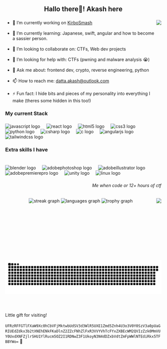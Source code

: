 <h2 align="center">Hallo there👋! Akash here</h2>

###

<img align="right" height="350" src="https://mir-s3-cdn-cf.behance.net/project_modules/1400/57321d71827309.5bd22e2227932.png"  />

###

- 🔭 I’m currently working on [KirboSmash](https://github.com/ShinyACash/KirboSmash)<br><br>
- 🌱 I’m currently learning: Japanese, swift, angular and how to become a sassier person.<br><br>
- 👯 I’m looking to collaborate on: CTFs, Web dev projects<br><br>
- 🤝 I’m looking for help with: CTFs (pwning and malware analysis 😭)<br><br>
- 💬 Ask me about: frontend dev, crypto, reverse engineering, python<br><br>
- 📫 How to reach me: datta.akash@outlook.com<br><br>
- ⚡ Fun fact: I hide bits and pieces of my personality into everything I make (theres some hidden in this too!)

###

<h3 align="left">My current Stack</h3>

###

<div align="left">
  <img src="https://cdn.jsdelivr.net/gh/devicons/devicon/icons/javascript/javascript-original.svg" height="30" alt="javascript logo"  />
  <img width="12" />
  <img src="https://cdn.jsdelivr.net/gh/devicons/devicon/icons/react/react-original.svg" height="30" alt="react logo"  />
  <img width="12" />
  <img src="https://cdn.jsdelivr.net/gh/devicons/devicon/icons/html5/html5-original.svg" height="30" alt="html5 logo"  />
  <img width="12" />
  <img src="https://cdn.jsdelivr.net/gh/devicons/devicon/icons/css3/css3-original.svg" height="30" alt="css3 logo"  />
  <img width="12" />
  <img src="https://cdn.jsdelivr.net/gh/devicons/devicon/icons/python/python-original.svg" height="30" alt="python logo"  />
  <img width="12" />
  <img src="https://cdn.jsdelivr.net/gh/devicons/devicon/icons/csharp/csharp-original.svg" height="30" alt="csharp logo"  />
  <img width="12" />
  <img src="https://cdn.jsdelivr.net/gh/devicons/devicon/icons/c/c-original.svg" height="30" alt="c logo"  />
  <img width="12" />
  <img src="https://cdn.jsdelivr.net/gh/devicons/devicon/icons/angularjs/angularjs-original.svg" height="30" alt="angularjs logo" id="GOOGLE IM COMING FOR YOU" />
  <img width="12" />
  <img src="https://skillicons.dev/icons?i=tailwind" height="30" alt="tailwindcss logo"  />
</div>

###

<h3 align="left">Extra skills I have</h3>

###

<br clear="both">

<div align="left">
  <img src="https://skillicons.dev/icons?i=blender" height="30" alt="blender logo"  />
  <img width="12" />
  <img src="https://skillicons.dev/icons?i=ps" height="30" alt="adobephotoshop logo"  />
  <img width="12" />
  <img src="https://skillicons.dev/icons?i=ai" height="30" alt="adobeillustrator logo"  />
  <img width="12" />
  <img src="https://skillicons.dev/icons?i=pr" height="30" alt="adobepremierepro logo"  />
  <img width="12" />
  <img src="https://skillicons.dev/icons?i=unity" height="30" alt="unity logo"  />
  <img width="12" />
  <img src="https://cdn.jsdelivr.net/gh/devicons/devicon/icons/linux/linux-original.svg" height="30" alt="linux logo"  />
</div>

###

<h6 align="right">Me when code or 12+ hours of ctf</h6>

###

<img align="right" height="200" src="https://media.tenor.com/fzAQ_TYtK-kAAAAM/kirbo.gif"  />
<!--pls go kirby shopping with me-->


<div align="center">
  <img src="https://streak-stats.demolab.com?user=ShinyACash&locale=en&mode=daily&theme=midnight-purple&hide_border=false&border_radius=5" height="150" alt="streak graph"  />
  <img src="https://github-readme-stats.vercel.app/api/top-langs?username=ShinyACash&locale=en&hide_title=false&layout=compact&card_width=320&langs_count=5&theme=midnight-purple&hide_border=false" height="150" alt="languages graph"  />
  <img src="https://github-profile-trophy.vercel.app?username=ShinyACash&theme=dark_lover&column=3&row=1&margin-w=6&margin-h=3&no-frame=true&no-bg=false" height="150" alt="trophy graph"  />
</div>

###

<br clear="both">

<img src="https://raw.githubusercontent.com/ShinyACash/ShinyACash/output/snake.svg" alt="Snake animation" />

###

<br><br> Little gift for visiting!
<br><br>`UFRzRFFGTlFXaW9Xc0hCbVFjMktwbUdSV3d3WlR5UXE1Zmd5Znh4U3o3V0Y0SzV3a0pUaGRIUEdZdkx3b2tXNEhENkFKaDlnZ2ZZcFNhZlFxR3VVYVhTcFYxZXBEcWM2QVIzZzk0MmVUY0UxdXNFZjlrSHU1YlRucm5OZ2I1RDNwZ3F1UkoyN3N4dDZxbVdtZmFpWWlNTEdiRkx5TFBBYWo=` 👀
